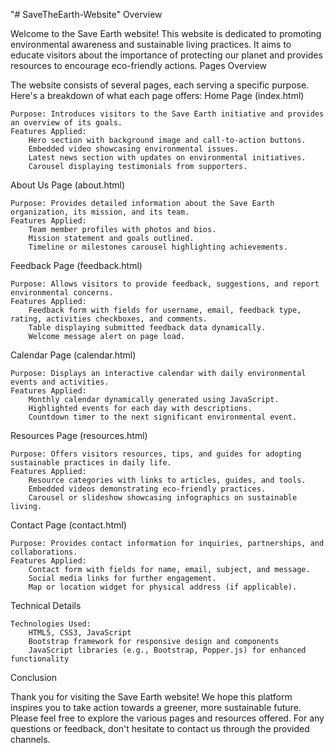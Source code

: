 "# SaveTheEarth-Website" 
Overview

Welcome to the Save Earth website! This website is dedicated to promoting environmental awareness and sustainable living practices. It aims to educate visitors about the importance of protecting our planet and provides resources to encourage eco-friendly actions.
Pages Overview

The website consists of several pages, each serving a specific purpose. Here's a breakdown of what each page offers:
Home Page (index.html)

    Purpose: Introduces visitors to the Save Earth initiative and provides an overview of its goals.
    Features Applied:
        Hero section with background image and call-to-action buttons.
        Embedded video showcasing environmental issues.
        Latest news section with updates on environmental initiatives.
        Carousel displaying testimonials from supporters.

About Us Page (about.html)

    Purpose: Provides detailed information about the Save Earth organization, its mission, and its team.
    Features Applied:
        Team member profiles with photos and bios.
        Mission statement and goals outlined.
        Timeline or milestones carousel highlighting achievements.

Feedback Page (feedback.html)

    Purpose: Allows visitors to provide feedback, suggestions, and report environmental concerns.
    Features Applied:
        Feedback form with fields for username, email, feedback type, rating, activities checkboxes, and comments.
        Table displaying submitted feedback data dynamically.
        Welcome message alert on page load.

Calendar Page (calendar.html)

    Purpose: Displays an interactive calendar with daily environmental events and activities.
    Features Applied:
        Monthly calendar dynamically generated using JavaScript.
        Highlighted events for each day with descriptions.
        Countdown timer to the next significant environmental event.

Resources Page (resources.html)

    Purpose: Offers visitors resources, tips, and guides for adopting sustainable practices in daily life.
    Features Applied:
        Resource categories with links to articles, guides, and tools.
        Embedded videos demonstrating eco-friendly practices.
        Carousel or slideshow showcasing infographics on sustainable living.

Contact Page (contact.html)

    Purpose: Provides contact information for inquiries, partnerships, and collaborations.
    Features Applied:
        Contact form with fields for name, email, subject, and message.
        Social media links for further engagement.
        Map or location widget for physical address (if applicable).

Technical Details

    Technologies Used:
        HTML5, CSS3, JavaScript
        Bootstrap framework for responsive design and components
        JavaScript libraries (e.g., Bootstrap, Popper.js) for enhanced functionality

Conclusion

Thank you for visiting the Save Earth website! We hope this platform inspires you to take action towards a greener, more sustainable future. Please feel free to explore the various pages and resources offered. For any questions or feedback, don't hesitate to contact us through the provided channels.

